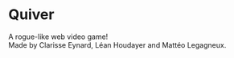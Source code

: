 # Quiver

A rogue-like web video game!  
Made by Clarisse Eynard, Léan Houdayer and Mattéo Legagneux.